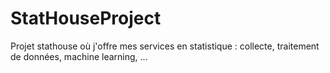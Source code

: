 # StatHouseProject
Projet stathouse où j'offre mes services en statistique : collecte, traitement de données, machine learning, ...
